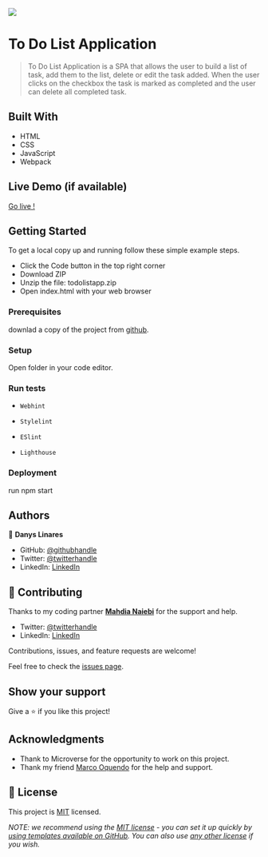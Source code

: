 ![](https://img.shields.io/badge/Microverse-blueviolet)

# To Do List Application

> To Do List Application is a SPA that allows the user to build a list of task, add them to the list, delete or edit the task added. When  the user clicks on the checkbox the task is marked as completed and the user can delete all completed task.


## Built With

- HTML
- CSS
- JavaScript
- Webpack

## Live Demo (if available)

[Go live !](https://d4nqw3rty.github.io/todolistapp/dist)


## Getting Started

To get a local copy up and running follow these simple example steps.

- Click the Code button in the top right corner
- Download ZIP
- Unzip the file: todolistapp.zip
- Open index.html with your web browser

### Prerequisites

downlad a copy of the project from [github](https://github.com/d4nQw3rty/todolistapp).


### Setup

Open folder in your code editor.

### Run tests

- `Webhint`

- `Stylelint`

- `ESlint`

- `Lighthouse`

### Deployment

run npm start

## Authors

👤 **Danys Linares**

- GitHub: [@githubhandle](https://github.com/d4nQw3rty)
- Twitter: [@twitterhandle](https://twitter.com/Danys_Linares)
- LinkedIn: [LinkedIn](https://www.linkedin.com/in/danys-linares-6a328b238?lipi=urn%3Ali%3Apage%3Ad_flagship3_profile_view_base_contact_details%3BnkyI5IMjTzSg4PVJIZh%2BMw%3D%3D)

## 🤝 Contributing

Thanks to my coding partner **[Mahdia Naiebi](https://github.com/MAHDIA001)** for the support and help.
- Twitter: [@twitterhandle](https://twitter.com/mahdia00734562/)
- LinkedIn: [LinkedIn](https://www.linkedin.com/in/mahdia-naiebi-614b23216/)

Contributions, issues, and feature requests are welcome!

Feel free to check the [issues page](../../issues/).

## Show your support

Give a ⭐️ if you like this project!

## Acknowledgments

- Thank to Microverse for the opportunity to work on this project.
- Thank my friend [Marco Oquendo](https://www.linkedin.com/in/marco-vinicio-oquendo-4a289156/) for the help and support.


## 📝 License

This project is [MIT](MIT.md) licensed.

_NOTE: we recommend using the [MIT license](https://choosealicense.com/licenses/mit/) - you can set it up quickly by [using templates available on GitHub](https://docs.github.com/en/communities/setting-up-your-project-for-healthy-contributions/adding-a-license-to-a-repository). You can also use [any other license](https://choosealicense.com/licenses/) if you wish._
